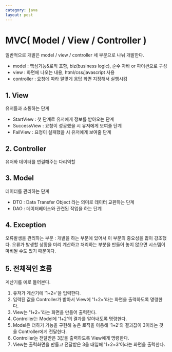 ```yaml
---
category: java
layout: post
---
```

# MVC( Model / View / Controller )      
일반적으로 개발은 model / view / controller 세 부분으로 나눠 개발한다.        
- model : 핵심기능&로직 포함, biz(business logic), 순수 자바 or 파이썬으로 구성
- view : 화면에 나오는 내용, html/css/javascript 사용
- controller : 요청에 따라 알맞게 응답 화면 지정해서 실행시킴

## 1. View       
유저들과 소통하는 단계           
- StartView : 첫 단계로 유저에게 정보를 받아오는 단계
- SuccessView : 요청이 성공했을 시 유저에게 보여줄 단계
- FailView : 요청이 실패했을 시 유저에게 보여줄 단계

## 2. Controller        
유저와 데이터를 연결해주는 다리역할      


## 3. Model
데이터를 관리하는 단계       
- DTO : Data Transfer Object 라는 의미로 데이터 교환하는 단계  
- DAO : 데이터베이스와 관련된 작업을 하는 단계

## 4. Exception  
오류발생을 관리하는 부분 : 개발을 하는 부분에 있어서 이 부분의 중요성을 많이 강조했다. 오류가 발생할 상황을 미리 계산하고 처리하는 부분을 만들어 놓지 않으면 시스템이 마비될 수도 있기 때문이다.      


## 5. 전체적인 흐름
계산기를 예로 들어본다.       
1. 유저가 계산기에 '1+2='을 입력한다.
2. 입력된 값을 Controller가 받아서 View에 '1+2='라는 화면을 출력하도록 명령한다.
3. View는 '1+2='라는 화면을 만들어 출력한다.
4. Controller는 Model에 '1+2'의 결과를 알아내도록 명령한다.
5. Model은 더하기 기능을 구현해 놓은 로직을 이용해 '1+2'의 결과값이 3이라는 것을 Controller에게 전달한다.
6. Controller는 전달받은 3값을 출력하도록 View에게 명령한다.
7. View는 출력화면을 만들고 전달받은 3을 대입해 '1+2=3'이라는 화면을 출력한다.    